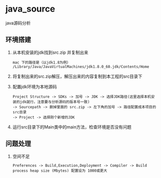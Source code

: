 # java_source
java源码分析

## 环境搭建

1. 从本机安装的jdk找到src.zip 并复制出来
    ```$xslt
    mac 下的路径是（以jdk1.8为例）
    /Library/Java/JavaVirtualMachines/jdk1.8.0_60.jdk/Contents/Home
    ```
2. 将复制出来的src.zip解压，解压出来的内容复制到本工程的src目录下

3. 配置jdk环境为本地源码
    ```$xslt
    Project Structure -> SDKs -> 加号 -> JDK -> 选择JDK路径(这里选择本机安装的jdk就行，注意要与分析源码的版本号一致) 
    -> Sourcepath -> 删掉里面的 src.zip -> 左下角的加号 -> 路径配置成本项目的src目录 
    -> Project -> 选择刚个新增的JDK
    ```
4. 运行src目录下的Main类中的main方法，检查环境是否没有问题

## 问题处理

1. 空间不足
    ```$xslt
    Preferences -> Build,Execution,Deployment -> Compiler -> Build process heap size (Mbytes) 配置设为 1000或更大
    ```
